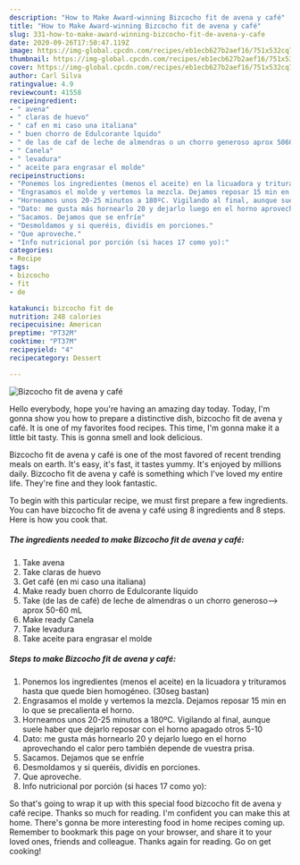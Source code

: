 ```yaml
---
description: "How to Make Award-winning Bizcocho fit de avena y café"
title: "How to Make Award-winning Bizcocho fit de avena y café"
slug: 331-how-to-make-award-winning-bizcocho-fit-de-avena-y-cafe
date: 2020-09-26T17:50:47.119Z
image: https://img-global.cpcdn.com/recipes/eb1ecb627b2aef16/751x532cq70/bizcocho-fit-de-avena-y-cafe-foto-principal.jpg
thumbnail: https://img-global.cpcdn.com/recipes/eb1ecb627b2aef16/751x532cq70/bizcocho-fit-de-avena-y-cafe-foto-principal.jpg
cover: https://img-global.cpcdn.com/recipes/eb1ecb627b2aef16/751x532cq70/bizcocho-fit-de-avena-y-cafe-foto-principal.jpg
author: Carl Silva
ratingvalue: 4.9
reviewcount: 41558
recipeingredient:
- " avena"
- " claras de huevo"
- " caf en mi caso una italiana"
- " buen chorro de Edulcorante lquido"
- " de las de caf de leche de almendras o un chorro generoso aprox 5060 mL"
- " Canela"
- " levadura"
- " aceite para engrasar el molde"
recipeinstructions:
- "Ponemos los ingredientes (menos el aceite) en la licuadora y trituramos hasta que quede bien homogéneo. (30seg bastan)"
- "Engrasamos el molde y vertemos la mezcla. Dejamos reposar 15 min en lo que se precalienta el horno."
- "Horneamos unos 20-25 minutos a 180ºC. Vigilando al final, aunque suele haber que dejarlo reposar con el horno apagado otros 5-10"
- "Dato: me gusta más hornearlo 20 y dejarlo luego en el horno aprovechando el calor pero también depende de vuestra prisa."
- "Sacamos. Dejamos que se enfríe"
- "Desmoldamos y si queréis, dividís en porciones."
- "Que aproveche."
- "Info nutricional por porción (si haces 17 como yo):"
categories:
- Recipe
tags:
- bizcocho
- fit
- de

katakunci: bizcocho fit de 
nutrition: 248 calories
recipecuisine: American
preptime: "PT32M"
cooktime: "PT37M"
recipeyield: "4"
recipecategory: Dessert

---
```



![Bizcocho fit de avena y café](https://img-global.cpcdn.com/recipes/eb1ecb627b2aef16/751x532cq70/bizcocho-fit-de-avena-y-cafe-foto-principal.jpg)

Hello everybody, hope you're having an amazing day today. Today, I'm gonna show you how to prepare a distinctive dish, bizcocho fit de avena y café. It is one of my favorites food recipes. This time, I'm gonna make it a little bit tasty. This is gonna smell and look delicious.

Bizcocho fit de avena y café is one of the most favored of recent trending meals on earth. It's easy, it's fast, it tastes yummy. It's enjoyed by millions daily. Bizcocho fit de avena y café is something which I've loved my entire life. They're fine and they look fantastic.




To begin with this particular recipe, we must first prepare a few ingredients. You can have bizcocho fit de avena y café using 8 ingredients and 8 steps. Here is how you cook that.

<!--inarticleads1-->

##### The ingredients needed to make Bizcocho fit de avena y café:

1. Take  avena
1. Take  claras de huevo
1. Get  café (en mi caso una italiana)
1. Make ready  buen chorro de Edulcorante líquido
1. Take  (de las de café) de leche de almendras o un chorro generoso—&gt; aprox 50-60 mL
1. Make ready  Canela
1. Take  levadura
1. Take  aceite para engrasar el molde




<!--inarticleads2-->

##### Steps to make Bizcocho fit de avena y café:

1. Ponemos los ingredientes (menos el aceite) en la licuadora y trituramos hasta que quede bien homogéneo. (30seg bastan)
1. Engrasamos el molde y vertemos la mezcla. Dejamos reposar 15 min en lo que se precalienta el horno.
1. Horneamos unos 20-25 minutos a 180ºC. Vigilando al final, aunque suele haber que dejarlo reposar con el horno apagado otros 5-10
1. Dato: me gusta más hornearlo 20 y dejarlo luego en el horno aprovechando el calor pero también depende de vuestra prisa.
1. Sacamos. Dejamos que se enfríe
1. Desmoldamos y si queréis, dividís en porciones.
1. Que aproveche.
1. Info nutricional por porción (si haces 17 como yo):




So that's going to wrap it up with this special food bizcocho fit de avena y café recipe. Thanks so much for reading. I'm confident you can make this at home. There's gonna be more interesting food in home recipes coming up. Remember to bookmark this page on your browser, and share it to your loved ones, friends and colleague. Thanks again for reading. Go on get cooking!
